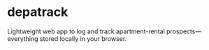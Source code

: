 # depatrack
Lightweight web app to log and track apartment-rental prospects—everything stored locally in your browser.
